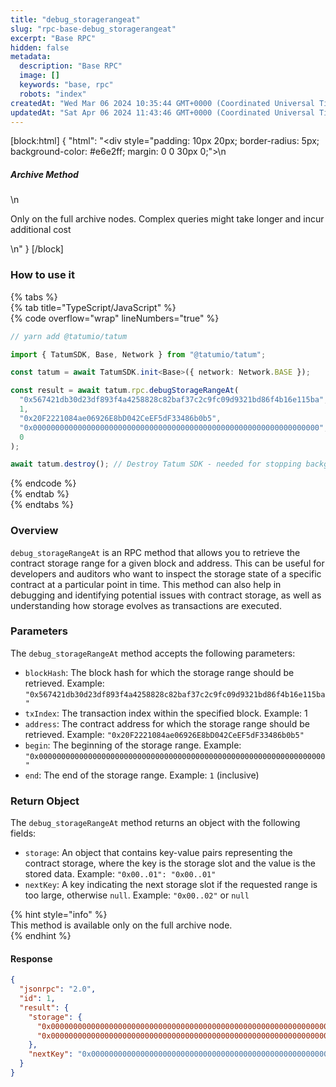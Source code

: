 ```yaml
---
title: "debug_storagerangeat"
slug: "rpc-base-debug_storagerangeat"
excerpt: "Base RPC"
hidden: false
metadata: 
  description: "Base RPC"
  image: []
  keywords: "base, rpc"
  robots: "index"
createdAt: "Wed Mar 06 2024 10:35:44 GMT+0000 (Coordinated Universal Time)"
updatedAt: "Sat Apr 06 2024 11:43:46 GMT+0000 (Coordinated Universal Time)"
---
```

[block:html]
{
  "html": "<div style=\"padding: 10px 20px; border-radius: 5px; background-color: #e6e2ff; margin: 0 0 30px 0;\">\n  <h5>Archive Method</h5>\n  <p>Only on the full archive nodes. Complex queries might take longer and incur additional cost</p>\n</div>"
}
[/block]


### How to use it

{% tabs %}  
{% tab title="TypeScript/JavaScript" %}  
{% code overflow="wrap" lineNumbers="true" %}

```typescript
// yarn add @tatumio/tatum

import { TatumSDK, Base, Network } from "@tatumio/tatum";

const tatum = await TatumSDK.init<Base>({ network: Network.BASE });

const result = await tatum.rpc.debugStorageRangeAt(
  "0x567421db30d23df893f4a4258828c82baf37c2c9fc09d9321bd86f4b16e115ba",
  1,
  "0x20F2221084ae06926E8bD042CeEF5dF33486b0b5",
  "0x0000000000000000000000000000000000000000000000000000000000000000",
  0
);

await tatum.destroy(); // Destroy Tatum SDK - needed for stopping background jobs
```

{% endcode %}  
{% endtab %}  
{% endtabs %}

### Overview

`debug_storageRangeAt` is an RPC method that allows you to retrieve the contract storage range for a given block and address. This can be useful for developers and auditors who want to inspect the storage state of a specific contract at a particular point in time. This method can also help in debugging and identifying potential issues with contract storage, as well as understanding how storage evolves as transactions are executed.

### Parameters

The `debug_storageRangeAt` method accepts the following parameters:

- `blockHash`: The block hash for which the storage range should be retrieved. Example: `"0x567421db30d23df893f4a4258828c82baf37c2c9fc09d9321bd86f4b16e115ba"`
- `txIndex`: The transaction index within the specified block. Example: 1
- `address`: The contract address for which the storage range should be retrieved. Example: `"0x20F2221084ae06926E8bD042CeEF5dF33486b0b5"`
- `begin`: The beginning of the storage range. Example: `"0x0000000000000000000000000000000000000000000000000000000000000000"`
- `end`: The end of the storage range. Example: `1` (inclusive)

### Return Object

The `debug_storageRangeAt` method returns an object with the following fields:

- `storage`: An object that contains key-value pairs representing the contract storage, where the key is the storage slot and the value is the stored data. Example: `"0x00..01": "0x00..01"`
- `nextKey`: A key indicating the next storage slot if the requested range is too large, otherwise `null`. Example: `"0x00..02"` or `null`

{% hint style="info" %}  
This method is available only on the full archive node.  
{% endhint %}

#### Response

```json
{
  "jsonrpc": "2.0",
  "id": 1,
  "result": {
    "storage": {
      "0x0000000000000000000000000000000000000000000000000000000000000001": "0x0000000000000000000000000000000000000000000000000000000000000001",
      "0x0000000000000000000000000000000000000000000000000000000000000002": "0x0000000000000000000000000000000000000000000000000000000000000002"
    },
    "nextKey": "0x0000000000000000000000000000000000000000000000000000000000000065"
  }
}
```
